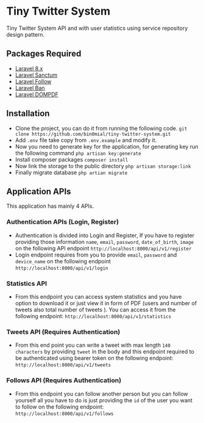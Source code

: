 ﻿# Tiny Twitter System
Tiny Twitter System API and with user statistics using service repository design pattern.
## Packages Required

 - [Laravel 8.x](https://laravel.com/) 
 - [Laravel Sanctum](https://laravel.com/docs/8.x/sanctum)
 - [Laravel Follow](https://github.com/overtrue/laravel-follow)
 - [Laravel Ban](https://github.com/cybercog/laravel-ban)
 - [Laravel DOMPDF](https://github.com/barryvdh/laravel-dompdf)

## Installation

 - Clone the project, you can do it from running the following code.
 ```git clone https://github.com/bin0mial/tiny-twitter-system.git```
 - Add `.env` file take copy from `.env.example` and modify it.
 - Now you need to generate key for the application, for generating key run the following command
 ```php artisan key:generate```
 - Install composer packages
 ```composer install```
 - Now link the storage to the public directory
 ```php artisan storage:link```
- Finally migrate database
```php artian migrate```

## Application APIs
This application has mainly 4 APIs.

 ### Authentication APIs (Login, Register)
 - Authentication is divided into Login and Register, If you have to register providing those information `name`, `email`, `password`, `date_of_birth`, `image`
 on the following API endpoint
 ```http://localhost:8000/api/v1/register```
 - Login endpoint requires from you to provide `email`, `password` and `device_name`
on the following endpoint
```http://localhost:8000/api/v1/login```	
	 
 ### Statistics API
 - From this endpoint you can access system statistics and you have option to download it or just view it in form of PDF (users and number of tweets also total number of tweets ).
 You can access it from the following endpoint:
 ```http://localhost:8000/api/v1/statistics```
 
 ### Tweets API (Requires Authentication)
 - From this end point you can write a tweet with max length `140 characters` by providing `tweet` in the body and this endpoint required to be authenticated using bearer token on the following endpoint:
 ```http://localhost:8000/api/v1/tweets```

 ### Follows API (Requires Authentication)
 - From this endpoint you can follow another person but you can follow yourself all you have to do is just providing the `id` of the user you want to follow on the following endpoint:
 ```http://localhost:8000/api/v1/follows```


